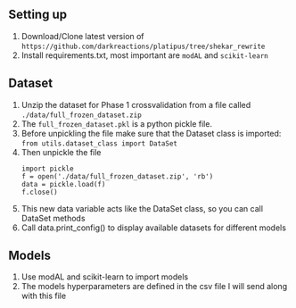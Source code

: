 ## Setting up
1. Download/Clone latest version of `https://github.com/darkreactions/platipus/tree/shekar_rewrite`
2. Install requirements.txt, most important are `modAL` and `scikit-learn`

## Dataset
1. Unzip the dataset for Phase 1 crossvalidation from a file called `./data/full_frozen_dataset.zip`
2. The `full_frozen_dataset.pkl` is a python pickle file.
3. Before unpickling the file make sure that the Dataset class is imported: `from utils.dataset_class import DataSet`
4. Then unpickle the file
    ``` 
    import pickle
    f = open('./data/full_frozen_dataset.zip', 'rb')
    data = pickle.load(f)
    f.close()
    ```
5. This new data variable acts like the DataSet class, so you can call DataSet methods
6. Call data.print_config() to display available datasets for different models

## Models
1. Use modAL and scikit-learn to import models
2. The models hyperparameters are defined in the csv file I will send along with this file 
